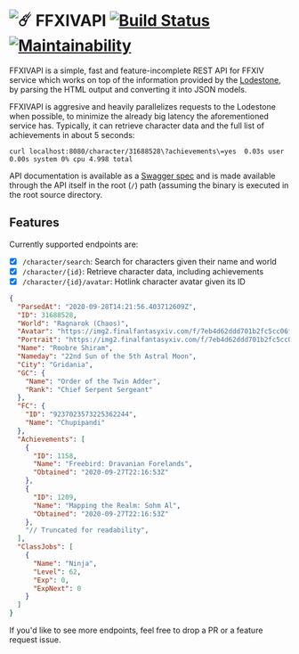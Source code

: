 # ![☄️](https://na.finalfantasyxiv.com/favicon.ico) FFXIVAPI [![Build Status](https://travis-ci.org/roobre/ffxivapi.svg?branch=master)](https://travis-ci.org/roobre/ffxivapi) [![Maintainability](https://api.codeclimate.com/v1/badges/167cc30b58f5a04acca7/maintainability)](https://codeclimate.com/github/roobre/ffxivapi/maintainability)

FFXIVAPI is a simple, fast and feature-incomplete REST API for FFXIV service which works on top of the information provided by the [Lodestone](https://eu.finalfantasyxiv.com/lodestone), by parsing the HTML output and converting it into JSON models.

FFXIVAPI is aggresive and heavily parallelizes requests to the Lodestone when possible, to minimize the already big latency the aforementioned service has. Typically, it can retrieve character data and the full list of achievements in about 5 seconds:

```
curl localhost:8080/character/31688528\?achievements\=yes  0.03s user 0.00s system 0% cpu 4.998 total
```

API documentation is available as a [Swagger spec](https://github.com/roobre/ffxivapi/blob/master/http/swagger.yaml) and is made available through the API itself in the root (`/`) path (assuming the binary is executed in the root source directory.

## Features

Currently supported endpoints are:

* [x] `/character/search`: Search for characters given their name and world
* [x] `/character/{id}`: Retrieve character data, including achievements
* [x] `/character/{id}/avatar`: Hotlink character avatar given its ID

```json
{
  "ParsedAt": "2020-09-28T14:21:56.403712609Z",
  "ID": 31688528,
  "World": "Ragnarok (Chaos)",
  "Avatar": "https://img2.finalfantasyxiv.com/f/7eb4d62ddd701b2fc5cc06fc773187e9_40d57ba713628f3f1ef5ef204b6d76d2fc0_96x96.jpg?1601301983",
  "Portrait": "https://img2.finalfantasyxiv.com/f/7eb4d62ddd701b2fc5cc06fc773187e9_40d57ba713628f3f1ef5ef204b6d76d2fl0_640x873.jpg?1601301983",
  "Name": "Roobre Shiram",
  "Nameday": "22nd Sun of the 5th Astral Moon",
  "City": "Gridania",
  "GC": {
    "Name": "Order of the Twin Adder",
    "Rank": "Chief Serpent Sergeant"
  },
  "FC": {
    "ID": "9237023573225362244",
    "Name": "Chupipandi"
  },
  "Achievements": [
    {
      "ID": 1158,
      "Name": "Freebird: Dravanian Forelands",
      "Obtained": "2020-09-27T22:16:53Z"
    },
    {
      "ID": 1209,
      "Name": "Mapping the Realm: Sohm Al",
      "Obtained": "2020-09-27T22:16:53Z"
    },
    "// Truncated for readability",
  ],
  "ClassJobs": [
    {
      "Name": "Ninja",
      "Level": 62,
      "Exp": 0,
      "ExpNext": 0
    }
  ]
}
```

If you'd like to see more endpoints, feel free to drop a PR or a feature request issue.
